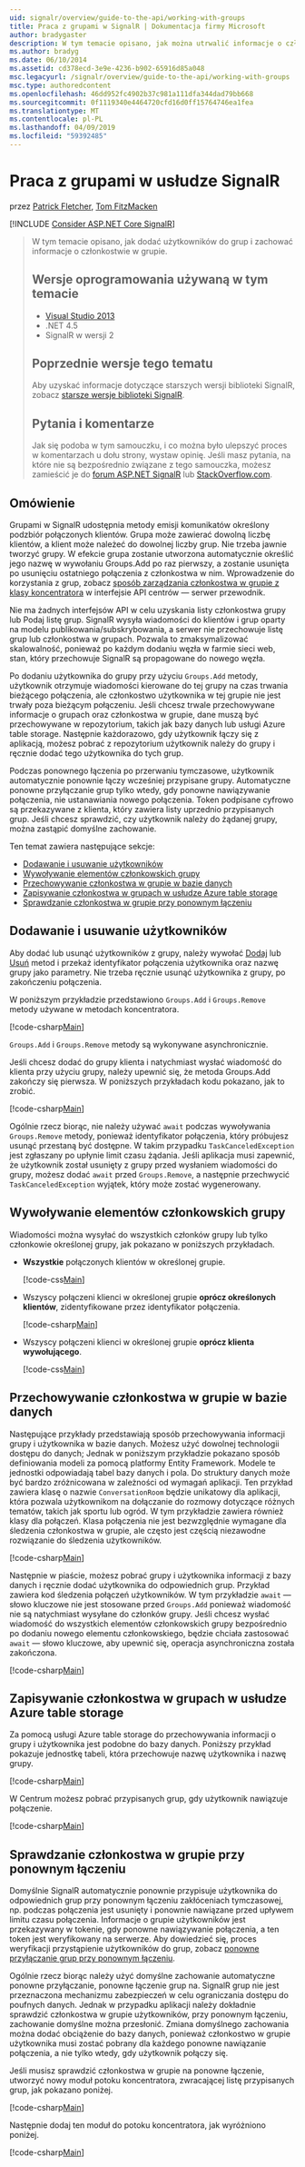 ```yaml
---
uid: signalr/overview/guide-to-the-api/working-with-groups
title: Praca z grupami w SignalR | Dokumentacja firmy Microsoft
author: bradygaster
description: W tym temacie opisano, jak można utrwalić informacje o członkostwie w grupie przy użyciu interfejsu API Centrum.
ms.author: bradyg
ms.date: 06/10/2014
ms.assetid: cd378ecd-3e9e-4236-b902-65916d85a048
msc.legacyurl: /signalr/overview/guide-to-the-api/working-with-groups
msc.type: authoredcontent
ms.openlocfilehash: 46dd952fc4902b37c981a111dfa344dad79bb668
ms.sourcegitcommit: 0f1119340e4464720cfd16d0ff15764746ea1fea
ms.translationtype: MT
ms.contentlocale: pl-PL
ms.lasthandoff: 04/09/2019
ms.locfileid: "59392485"
---
```

# <a name="working-with-groups-in-signalr"></a>Praca z grupami w usłudze SignalR

przez [Patrick Fletcher](https://github.com/pfletcher), [Tom FitzMacken](https://github.com/tfitzmac)

[!INCLUDE [Consider ASP.NET Core SignalR](~/includes/signalr/signalr-version-disambiguation.md)]

> W tym temacie opisano, jak dodać użytkowników do grup i zachować informacje o członkostwie w grupie.
>
> ## <a name="software-versions-used-in-this-topic"></a>Wersje oprogramowania używaną w tym temacie
>
>
> - [Visual Studio 2013](https://my.visualstudio.com/Downloads?q=visual%20studio%202013)
> - .NET 4.5
> - SignalR w wersji 2
>
>
>
> ## <a name="previous-versions-of-this-topic"></a>Poprzednie wersje tego tematu
>
> Aby uzyskać informacje dotyczące starszych wersji biblioteki SignalR, zobacz [starsze wersje biblioteki SignalR](../older-versions/index.md).
>
> ## <a name="questions-and-comments"></a>Pytania i komentarze
>
> Jak się podoba w tym samouczku, i co można było ulepszyć proces w komentarzach u dołu strony, wystaw opinię. Jeśli masz pytania, na które nie są bezpośrednio związane z tego samouczka, możesz zamieścić je do [forum ASP.NET SignalR](https://forums.asp.net/1254.aspx/1?ASP+NET+SignalR) lub [StackOverflow.com](http://stackoverflow.com/).

## <a name="overview"></a>Omówienie

Grupami w SignalR udostępnia metody emisji komunikatów określony podzbiór połączonych klientów. Grupa może zawierać dowolną liczbę klientów, a klient może należeć do dowolnej liczby grup. Nie trzeba jawnie tworzyć grupy. W efekcie grupa zostanie utworzona automatycznie określić jego nazwę w wywołaniu Groups.Add po raz pierwszy, a zostanie usunięta po usunięciu ostatniego połączenia z członkostwa w nim. Wprowadzenie do korzystania z grup, zobacz [sposób zarządzania członkostwa w grupie z klasy koncentratora](hubs-api-guide-server.md#groupsfromhub) w interfejsie API centrów — serwer przewodnik.

Nie ma żadnych interfejsów API w celu uzyskania listy członkostwa grupy lub Podaj listę grup. SignalR wysyła wiadomości do klientów i grup oparty na modelu publikowania/subskrybowania, a serwer nie przechowuje listę grup lub członkostwa w grupach. Pozwala to zmaksymalizować skalowalność, ponieważ po każdym dodaniu węzła w farmie sieci web, stan, który przechowuje SignalR są propagowane do nowego węzła.

Po dodaniu użytkownika do grupy przy użyciu `Groups.Add` metody, użytkownik otrzymuje wiadomości kierowane do tej grupy na czas trwania bieżącego połączenia, ale członkostwo użytkownika w tej grupie nie jest trwały poza bieżącym połączeniu. Jeśli chcesz trwale przechowywane informacje o grupach oraz członkostwa w grupie, dane muszą być przechowywane w repozytorium, takich jak bazy danych lub usługi Azure table storage. Następnie każdorazowo, gdy użytkownik łączy się z aplikacją, możesz pobrać z repozytorium użytkownik należy do grupy i ręcznie dodać tego użytkownika do tych grup.

Podczas ponownego łączenia po przerwaniu tymczasowe, użytkownik automatycznie ponownie łączy wcześniej przypisane grupy. Automatyczne ponowne przyłączanie grup tylko wtedy, gdy ponowne nawiązywanie połączenia, nie ustanawiania nowego połączenia. Token podpisane cyfrowo są przekazywane z klienta, który zawiera listy uprzednio przypisanych grup. Jeśli chcesz sprawdzić, czy użytkownik należy do żądanej grupy, można zastąpić domyślne zachowanie.

Ten temat zawiera następujące sekcje:

- [Dodawanie i usuwanie użytkowników](#add)
- [Wywoływanie elementów członkowskich grupy](#call)
- [Przechowywanie członkostwa w grupie w bazie danych](#storedatabase)
- [Zapisywanie członkostwa w grupach w usłudze Azure table storage](#storeazuretable)
- [Sprawdzanie członkostwa w grupie przy ponownym łączeniu](#verify)

<a id="add"></a>

## <a name="adding-and-removing-users"></a>Dodawanie i usuwanie użytkowników

Aby dodać lub usunąć użytkowników z grupy, należy wywołać [Dodaj](https://msdn.microsoft.com/library/microsoft.aspnet.signalr.igroupmanager.add(v=vs.111).aspx) lub [Usuń](https://msdn.microsoft.com/library/microsoft.aspnet.signalr.igroupmanager.remove(v=vs.111).aspx) metod i przekaż identyfikator połączenia użytkownika oraz nazwę grupy jako parametry. Nie trzeba ręcznie usunąć użytkownika z grupy, po zakończeniu połączenia.

W poniższym przykładzie przedstawiono `Groups.Add` i `Groups.Remove` metody używane w metodach koncentratora.

[!code-csharp[Main](working-with-groups/samples/sample1.cs?highlight=5,10)]

`Groups.Add` i `Groups.Remove` metody są wykonywane asynchronicznie.

Jeśli chcesz dodać do grupy klienta i natychmiast wysłać wiadomość do klienta przy użyciu grupy, należy upewnić się, że metoda Groups.Add zakończy się pierwsza. W poniższych przykładach kodu pokazano, jak to zrobić.

[!code-csharp[Main](working-with-groups/samples/sample2.cs?highlight=1,3)]

Ogólnie rzecz biorąc, nie należy używać `await` podczas wywoływania `Groups.Remove` metody, ponieważ identyfikator połączenia, który próbujesz usunąć przestaną być dostępne. W takim przypadku `TaskCanceledException` jest zgłaszany po upłynie limit czasu żądania. Jeśli aplikacja musi zapewnić, że użytkownik został usunięty z grupy przed wysłaniem wiadomości do grupy, możesz dodać `await` przed `Groups.Remove`, a następnie przechwycić `TaskCanceledException` wyjątek, który może zostać wygenerowany.

<a id="call"></a>

## <a name="calling-members-of-a-group"></a>Wywoływanie elementów członkowskich grupy

Wiadomości można wysyłać do wszystkich członków grupy lub tylko członkowie określonej grupy, jak pokazano w poniższych przykładach.

- **Wszystkie** połączonych klientów w określonej grupie.

    [!code-css[Main](working-with-groups/samples/sample3.css)]
- Wszyscy połączeni klienci w określonej grupie **oprócz określonych klientów**, zidentyfikowane przez identyfikator połączenia.

    [!code-csharp[Main](working-with-groups/samples/sample4.cs)]
- Wszyscy połączeni klienci w określonej grupie **oprócz klienta wywołującego**.

    [!code-css[Main](working-with-groups/samples/sample5.css)]

<a id="storedatabase"></a>

## <a name="storing-group-membership-in-a-database"></a>Przechowywanie członkostwa w grupie w bazie danych

Następujące przykłady przedstawiają sposób przechowywania informacji grupy i użytkownika w bazie danych. Możesz użyć dowolnej technologii dostępu do danych; Jednak w poniższym przykładzie pokazano sposób definiowania modeli za pomocą platformy Entity Framework. Modele te jednostki odpowiadają tabel bazy danych i pola. Do struktury danych może być bardzo zróżnicowana w zależności od wymagań aplikacji. Ten przykład zawiera klasę o nazwie `ConversationRoom` będzie unikatowy dla aplikacji, która pozwala użytkownikom na dołączanie do rozmowy dotyczące różnych tematów, takich jak sportu lub ogród. W tym przykładzie zawiera również klasy dla połączeń. Klasa połączenia nie jest bezwzględnie wymagane dla śledzenia członkostwa w grupie, ale często jest częścią niezawodne rozwiązanie do śledzenia użytkowników.

[!code-csharp[Main](working-with-groups/samples/sample6.cs)]

Następnie w piaście, możesz pobrać grupy i użytkownika informacji z bazy danych i ręcznie dodać użytkownika do odpowiednich grup. Przykład zawiera kod śledzenia połączeń użytkowników. W tym przykładzie `await` — słowo kluczowe nie jest stosowane przed `Groups.Add` ponieważ wiadomość nie są natychmiast wysyłane do członków grupy. Jeśli chcesz wysłać wiadomość do wszystkich elementów członkowskich grupy bezpośrednio po dodaniu nowego elementu członkowskiego, będzie chciała zastosować `await` — słowo kluczowe, aby upewnić się, operacja asynchroniczna została zakończona.

[!code-csharp[Main](working-with-groups/samples/sample7.cs)]

<a id="storeazuretable"></a>

## <a name="storing-group-membership-in-azure-table-storage"></a>Zapisywanie członkostwa w grupach w usłudze Azure table storage

Za pomocą usługi Azure table storage do przechowywania informacji o grupy i użytkownika jest podobne do bazy danych. Poniższy przykład pokazuje jednostkę tabeli, która przechowuje nazwę użytkownika i nazwę grupy.

[!code-csharp[Main](working-with-groups/samples/sample8.cs)]

W Centrum możesz pobrać przypisanych grup, gdy użytkownik nawiązuje połączenie.

[!code-csharp[Main](working-with-groups/samples/sample9.cs)]

<a id="verify"></a>

## <a name="verifying-group-membership-when-reconnecting"></a>Sprawdzanie członkostwa w grupie przy ponownym łączeniu

Domyślnie SignalR automatycznie ponownie przypisuje użytkownika do odpowiednich grup przy ponownym łączeniu zakłóceniach tymczasowej, np. podczas połączenia jest usunięty i ponownie nawiązane przed upływem limitu czasu połączenia. Informacje o grupie użytkowników jest przekazywany w tokenie, gdy ponowne nawiązywanie połączenia, a ten token jest weryfikowany na serwerze. Aby dowiedzieć się, proces weryfikacji przystąpienie użytkowników do grup, zobacz [ponowne przyłączanie grup przy ponownym łączeniu](../security/introduction-to-security.md#rejoingroup).

Ogólnie rzecz biorąc należy użyć domyślne zachowanie automatyczne ponowne przyłączanie, ponowne łączenie grup na. SignalR grup nie jest przeznaczona mechanizmu zabezpieczeń w celu ograniczania dostępu do poufnych danych. Jednak w przypadku aplikacji należy dokładnie sprawdzić członkostwa w grupie użytkowników, przy ponownym łączeniu, zachowanie domyślne można przesłonić. Zmiana domyślnego zachowania można dodać obciążenie do bazy danych, ponieważ członkostwo w grupie użytkownika musi zostać pobrany dla każdego ponowne nawiązanie połączenia, a nie tylko wtedy, gdy użytkownik połączy się.

Jeśli musisz sprawdzić członkostwa w grupie na ponowne łączenie, utworzyć nowy moduł potoku koncentratora, zwracającej listę przypisanych grup, jak pokazano poniżej.

[!code-csharp[Main](working-with-groups/samples/sample10.cs)]

Następnie dodaj ten moduł do potoku koncentratora, jak wyróżniono poniżej.

[!code-csharp[Main](working-with-groups/samples/sample11.cs?highlight=4)]
